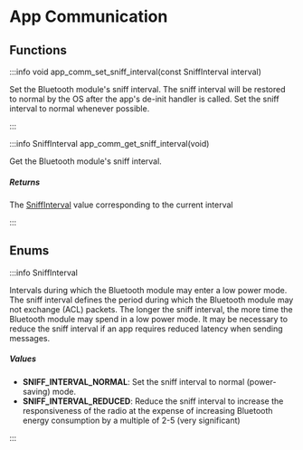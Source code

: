 # App Communication

## Functions

:::info void app_comm_set_sniff_interval(const SniffInterval interval)

Set the Bluetooth module's sniff interval. The sniff interval will be restored to normal by the OS after the app's de-init handler is called. Set the sniff interval to normal whenever possible. 

:::

:::info SniffInterval app_comm_get_sniff_interval(void)

Get the Bluetooth module's sniff interval. 

##### Returns

The [SniffInterval](/documentation/c/group___app_comm.md#enum-sniffinterval) value corresponding to the current interval 

:::


## Enums

:::info SniffInterval

Intervals during which the Bluetooth module may enter a low power mode. The sniff interval defines the period during which the Bluetooth module may not exchange (ACL) packets. The longer the sniff interval, the more time the Bluetooth module may spend in a low power mode. It may be necessary to reduce the sniff interval if an app requires reduced latency when sending messages. 

##### Values

- **SNIFF_INTERVAL_NORMAL**: Set the sniff interval to normal (power-saving) mode. 
- **SNIFF_INTERVAL_REDUCED**: Reduce the sniff interval to increase the responsiveness of the radio at the expense of increasing Bluetooth energy consumption by a multiple of 2-5 (very significant) 

:::

